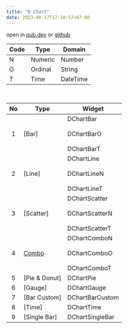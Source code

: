 ```yaml
---
title: "D Chart"
date: 2023-08-17T17:10:57+07:00
---
```


open in [pub.dev](https://pub.dev/packages/d_chart) or [github](https://github.com/indratrisnar/d_chart)

| Code | Type    | Domain   |
| ---- | ------- | -------- |
| N    | Numeric | Number   |
| O    | Ordinal | String   |
| T    | Time    | DateTime |

<br>

| No  | Type                     | Widget                                                                                                    |
| :-: | ------------------------ | --------------------------------------------------------------------------------------------------------- |
|  1  | [Bar]                    | <div style="height:40px">DChartBar</div><div style="height:40px">DChartBarO</div>DChartBarT               |
|  2  | [Line]                   | <div style="height:40px">DChartLine</div> <div style="height:40px">DChartLineN</div> DChartLineT          |
|  3  | [Scatter]                | <div style="height:40px">DChartScatter</div> <div style="height:40px">DChartScatterN</div> DChartScatterT |
|  4  | [Combo](/d_chart_combo/) | <div style="height:40px">DChartComboN</div> <div style="height:40px">DChartComboO</div> DChartComboT      |
|  5  | [Pie & Donut]            | DChartPie                                                                                                 |
|  6  | [Gauge]                  | DChartGauge                                                                                               |
|  7  | [Bar Custom]             | DChartBarCustom                                                                                           |
|  8  | [Time]                   | DChartTime                                                                                                |
|  9  | [Single Bar]             | DChartSingleBar                                                                                           |

<br>
